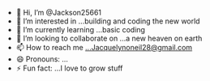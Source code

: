 - 👋 Hi, I’m @Jackson25661
- 👀 I’m interested in ...building and coding the new world
- 🌱 I’m currently learning ...basic coding 
- 💞️ I’m looking to collaborate on ...a new heaven on earth 
- 📫 How to reach me ...Jacquelynoneil28@gmail.com 
- 😄 Pronouns: ...
- ⚡ Fun fact: ...I love to grow stuff

<!---
Jackson25660/Jackson25660 is a ✨ special ✨ repository because its `README.md` (this file) appears on your GitHub profile.
You can click the Preview link to take a look at your changes.
--->
